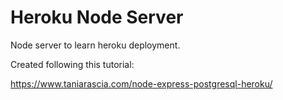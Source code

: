 # Heroku Node Server

Node server to learn heroku deployment.

Created following this tutorial:

https://www.taniarascia.com/node-express-postgresql-heroku/

